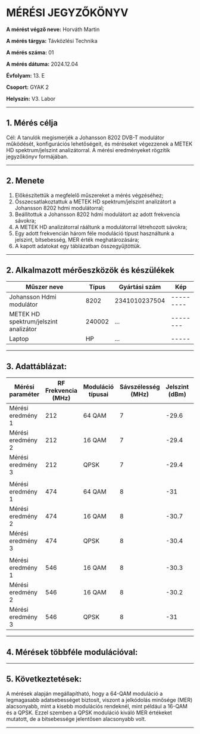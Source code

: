 
# MÉRÉSI JEGYZŐKÖNYV

**A mérést végző neve:**  Horváth Martin

**A mérés tárgya:** Távközlési Technika        

**A mérés száma:** 01

**A mérés dátuma:**   2024.12.04 

**Évfolyam:** 13. E  

**Csoport:** GYAK 2  

**Helyszín:** V3. Labor

---

## 1. Mérés célja
Cél: A tanulók megismerjék a Johansson 8202 DVB-T modulátor működését, konfigurációs lehetőségeit, és méréseket végezzenek a METEK HD spektrum/jelszint analizátorral. A mérési eredményeket rögzítik jegyzőkönyv formájában.

---
## 2. Menete
1. Előkészítettük a megfelelő műszereket a mérés végzéséhez;
2. Összecsatlakoztattuk a METEK HD spektrum/jelszint analizátort a Johansson 8202 hdmi modulátorral;
3. Beállítottuk a Johansson 8202 hdmi modulátort az adott frekvencia sávokra;
4. A METEK HD analizátorral rááltunk a modulátorral létrehozott sávokra;
5. Egy adott frekvencián három féle moduláció típust használtunk a jelszint, bitsebesség, MER érték meghatározására;
6. A kapott adatokat egy táblázatban összegyűjtöttük.

---

## 2. Alkalmazott mérőeszközök és készülékek

| Műszer neve                         | Típus       | Gyártási szám | Kép |
| ----------------------------------- | ----------- | ------------- |-----|
| Johansson Hdmi modulátor  | 8202    | 2341010237504          |---------
| METEK HD spektrum/jelszint analizátor| 240002 | ...    |--------|
| Laptop | HP       | ...    |-----|

---

## 3. Adattáblázat: 

| Mérési paraméter    | RF Frekvencia (MHz) | Moduláció típusai   | Sávszélesség (MHz)  |Jelszint (dBm) |Bitsebesség (Mbps) |MER érték (dB) |
|---------------------|---------------------|---------------------|---------------------|---------------|-------------------|---------------|
|Mérési eredmény 1    |   212               |     64 QAM          |           7         |     -29.6     |      15.8         |    38.3       |
|Mérési eredmény 2    |   212               |     16 QAM          |           7         |     -29.4     |      7.8          |    36.4       |
|Mérési eredmény 3    |   212               |      QPSK           |           7         |     -29.4     |      3.7          |    39.9       |
| |
|Mérési eredmény 1    |       474           |     64 QAM          |           8         |      -31      |      18           |    36.8       |
|Mérési eredmény 2    |       474           |     16 QAM          |           8         |      -30.7    |      9.1          |    35.3       |      
|Mérési eredmény 3    |       474           |       QPSK          |           8         |      -30.4    |      4.2          |    39.4       |    
| |
|Mérési eredmény 1    |       546           |     16 QAM          |           8         |      -30.3    |      18.3         |    36.1       | 
|Mérési eredmény 2    |       546           |     16 QAM          |           8         |      -30.2    |      9.2          |    35.8       |
|Mérési eredmény 3    |       546           |      QPSK           |           8         |      -31      |      4.3          |    39.9       |



---

## 4. Mérések többféle modulációval:


---

## 5. Következtetések:

A mérések alapján megállapítható, hogy a 64-QAM moduláció a legmagasabb adatsebességet biztosít, viszont a jelkódolás minősége (MER) alacsonyabb, mint a kisebb modulációs rendeknél, mint például a 16-QAM és a QPSK. Ezzel szemben a QPSK moduláció kiváló MER értékeket mutatott, de a bitsebessége jelentősen alacsonyabb volt.

---


